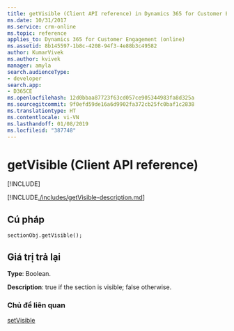 ```yaml
---
title: getVisible (Client API reference) in Dynamics 365 for Customer Engagement| MicrosoftDocs
ms.date: 10/31/2017
ms.service: crm-online
ms.topic: reference
applies_to: Dynamics 365 for Customer Engagement (online)
ms.assetid: 8b145597-1b8c-4208-94f3-4e88b3c49582
author: KumarVivek
ms.author: kvivek
manager: amyla
search.audienceType:
- developer
search.app:
- D365CE
ms.openlocfilehash: 12d0bbaa87723f63cd057ce905344983fa8d325a
ms.sourcegitcommit: 9f0efd59de16a6d9902fa372cb25fc0baf1c2838
ms.translationtype: HT
ms.contentlocale: vi-VN
ms.lasthandoff: 01/08/2019
ms.locfileid: "387748"
---
```

# <a name="getvisible-client-api-reference"></a>getVisible (Client API reference)

[!INCLUDE[](../../../../includes/cc_applies_to_update_9_0_0.md)]

[!INCLUDE[./includes/getVisible-description.md](./includes/getVisible-description.md)]

## <a name="syntax"></a>Cú pháp

`sectionObj.getVisible();`

## <a name="return-value"></a>Giá trị trả lại

**Type**: Boolean.

**Description**: true if the section is visible; false otherwise.

### <a name="related-topics"></a>Chủ đề liên quan

[setVisible](setVisible.md)




